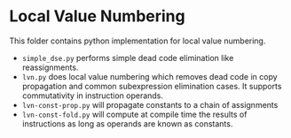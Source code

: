 # Local Value Numbering

This folder contains python implementation for local value numbering.

- `simple_dse.py` performs simple dead code elimination like reassignments. 
- `lvn.py` does local value numbering which removes dead code in copy propagation and common subexpression elimination cases. It supports commutativity in instruction operands.
- `lvn-const-prop.py` will propagate constants to a chain of assignments
- `lvn-const-fold.py` will compute at compile time the results of instructions as long as operands are known as constants.
